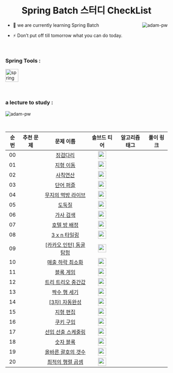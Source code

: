 <h1 align="center">Spring Batch 스터디 CheckList</h1>

<p><img align="right" src="https://github.com/Adam-pw/Adam-pw/blob/main/animation_500_kxa883sd.gif" alt="adam-pw" /></p>


- 🌱 we are currently learning Spring Batch

- ⚡ Don’t put off till tomorrow what you can do today.

<br>

<h3 align="left">Spring Tools :</h3>
<p align="left"> <a href="https://spring.io/projects/spring-batch" target="_blank" rel="spring Batch"> <img
      src="https://spring.io/images/batch-1ba11da84f16522be09ca25075d999de.svg"
      alt="spring Batch" width="40" height="40" /> </a> </p>

<br>

<h3>a lecture to study :</h3>
<p><img align="center"
    src="https://github-readme-stats.vercel.app/api/top-langs?username=adam-pw&show_icons=true&locale=en&bg_color=0d1117&text_color=ffffff&layout=compact"
    alt="adam-pw" 
    bg_color=#808080/></p>

<br>

| 순번|추천 문제|문제 이름|솔브드 티어|알고리즘 태그|풀이 링크 |
| :--:|:--:|:--:|:--:|:--:|:--:|
| 00 ||[징검다리](https://programmers.co.kr/learn/courses/30/lessons/43236)|<img height="25px" width="25px" src="https://static.solved.ac/tier_small/0.svg"/>|||
| 01 ||[지형 이동](https://programmers.co.kr/learn/courses/30/lessons/62050)|<img height="25px" width="25px" src="https://static.solved.ac/tier_small/0.svg"/>|||
| 02 ||[사칙연산](https://programmers.co.kr/learn/courses/30/lessons/1843)|<img height="25px" width="25px" src="https://static.solved.ac/tier_small/0.svg"/>|||
| 03 ||[단어 퍼즐](https://programmers.co.kr/learn/courses/30/lessons/12983)|<img height="25px" width="25px" src="https://static.solved.ac/tier_small/0.svg"/>|||
| 04 ||[무지의 먹방 라이브](https://programmers.co.kr/learn/courses/30/lessons/42891)|<img height="25px" width="25px" src="https://static.solved.ac/tier_small/0.svg"/>|||
| 05 ||[도둑질](https://programmers.co.kr/learn/courses/30/lessons/42897)|<img height="25px" width="25px" src="https://static.solved.ac/tier_small/0.svg"/>|||
| 06 ||[가사 검색](https://programmers.co.kr/learn/courses/30/lessons/60060)|<img height="25px" width="25px" src="https://static.solved.ac/tier_small/0.svg"/>|||
| 07 ||[호텔 방 배정](https://programmers.co.kr/learn/courses/30/lessons/64063)|<img height="25px" width="25px" src="https://static.solved.ac/tier_small/0.svg"/>|||
| 08 ||[3 x n 타일링](https://programmers.co.kr/learn/courses/30/lessons/12902)|<img height="25px" width="25px" src="https://static.solved.ac/tier_small/0.svg"/>|||
| 09 ||[[카카오 인턴] 동굴 탐험](https://programmers.co.kr/learn/courses/30/lessons/67260)|<img height="25px" width="25px" src="https://static.solved.ac/tier_small/0.svg"/>|||
| 10 ||[매출 하락 최소화](https://programmers.co.kr/learn/courses/30/lessons/72416)|<img height="25px" width="25px" src="https://static.solved.ac/tier_small/0.svg"/>|||
| 11 ||[블록 게임](https://programmers.co.kr/learn/courses/30/lessons/42894)|<img height="25px" width="25px" src="https://static.solved.ac/tier_small/0.svg"/>|||
| 12 ||[트리 트리오 중간값](https://programmers.co.kr/learn/courses/30/lessons/68937)|<img height="25px" width="25px" src="https://static.solved.ac/tier_small/0.svg"/>|||
| 13 ||[짝수 행 세기](https://programmers.co.kr/learn/courses/30/lessons/68647)|<img height="25px" width="25px" src="https://static.solved.ac/tier_small/0.svg"/>|||
| 14 ||[[3차] 자동완성](https://programmers.co.kr/learn/courses/30/lessons/17685)|<img height="25px" width="25px" src="https://static.solved.ac/tier_small/0.svg"/>|||
| 15 ||[지형 편집](https://programmers.co.kr/learn/courses/30/lessons/12984)|<img height="25px" width="25px" src="https://static.solved.ac/tier_small/0.svg"/>|||
| 16 ||[쿠키 구입](https://programmers.co.kr/learn/courses/30/lessons/49995)|<img height="25px" width="25px" src="https://static.solved.ac/tier_small/0.svg"/>|||
| 17 ||[선입 선출 스케줄링](https://programmers.co.kr/learn/courses/30/lessons/12920)|<img height="25px" width="25px" src="https://static.solved.ac/tier_small/0.svg"/>|||
| 18 ||[숫자 블록](https://programmers.co.kr/learn/courses/30/lessons/12923)|<img height="25px" width="25px" src="https://static.solved.ac/tier_small/0.svg"/>|||
| 19 ||[올바른 괄호의 갯수](https://programmers.co.kr/learn/courses/30/lessons/12929)|<img height="25px" width="25px" src="https://static.solved.ac/tier_small/0.svg"/>|||
| 20 ||[최적의 행렬 곱셈](https://programmers.co.kr/learn/courses/30/lessons/12942)|<img height="25px" width="25px" src="https://static.solved.ac/tier_small/0.svg"/>|||
